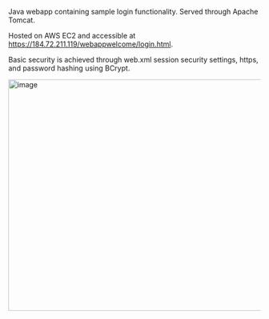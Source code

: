 Java webapp containing sample login functionality. Served through Apache Tomcat. 

Hosted on AWS EC2 and accessible at https://184.72.211.119/webappwelcome/login.html.

Basic security is achieved through web.xml session security settings, https, and password hashing using BCrypt.

<img width="960" height="462" alt="image" src="https://github.com/user-attachments/assets/d782ba6d-80fe-41e4-a2fc-5ff9de84176f" />

